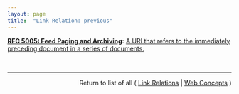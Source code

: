 ```yaml
---
layout: page
title:  "Link Relation: previous"
---
```


**[RFC 5005: Feed Paging and Archiving](/specs/IETF/RFC/5005 "Syndicated Web feeds (using formats such as Atom) are often split into multiple documents to save bandwidth, allow &#34;sliding window&#34; access, or for other purposes. This specification formalizes two types of feeds that can span one or more feed documents; &#34;paged&#34; feeds and &#34;archived&#34; feeds. Additionally, it defines &#34;complete&#34; feeds to cover the case when a single feed document explicitly represents all of the feed's entries."):** [A URI that refers to the immediately preceding document in a series of documents.](http://tools.ietf.org/html/rfc5005#section-3 "Read documentation for Link Relation &#34;previous&#34;")

<br/>
<hr/>

<p style="text-align: right">Return to list of all ( <a href="../link-relations">Link Relations</a> | <a href="../">Web Concepts</a> )</p>